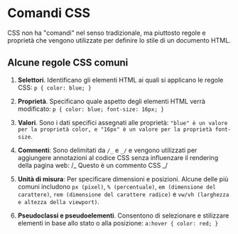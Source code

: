 <!-- @format -->

# Comandi CSS

CSS non ha "comandi" nel senso tradizionale, ma piuttosto regole e proprietà che vengono utilizzate per definire lo stile di un documento HTML.

## Alcune regole CSS comuni

1. **Selettori**. Identificano gli elementi HTML ai quali si applicano le regole CSS:
   `p {
color: blue;
}`

2. **Proprietà**. Specificano quale aspetto degli elementi HTML verrà modificato:
   `p {
color: blue;
font-size: 16px;
}`

3. **Valori**. Sono i dati specifici assegnati alle proprietà: `"blue" è un valore per la proprietà color, e "16px" è un valore per la proprietà font-size`.

4. **Commenti**: Sono delimitati da `/_` e `_/` e vengono utilizzati per aggiungere annotazioni al codice CSS senza influenzare il rendering della pagina web: /_ Questo è un commento CSS _/

5. **Unità di misura**: Per specificare dimensioni e posizioni. Alcune delle più comuni includono `px (pixel)`, `% (percentuale)`, `em (dimensione del carattere)`, `rem (dimensione del carattere radice)` e `vw/vh (larghezza e altezza della viewport)`.

6. **Pseudoclassi e pseudoelementi**. Consentono di selezionare e stilizzare elementi in base allo stato o alla posizione:
   `a:hover {
color: red;
}`
